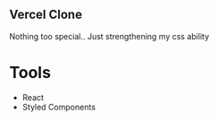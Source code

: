 ## Vercel Clone

Nothing too special.. Just strengthening my css ability

# Tools
- React
- Styled Components
